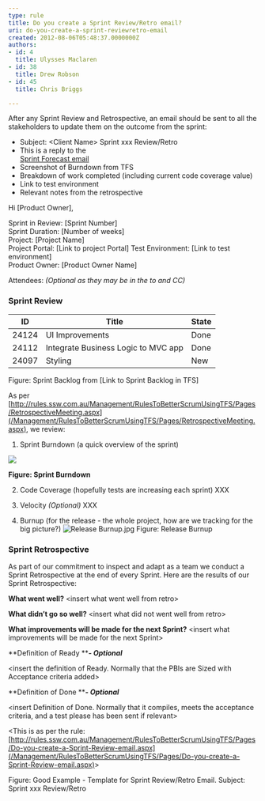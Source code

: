 ```yaml
---
type: rule
title: Do you create a Sprint Review/Retro email?
uri: do-you-create-a-sprint-reviewretro-email
created: 2012-08-06T05:48:37.0000000Z
authors:
- id: 4
  title: Ulysses Maclaren
- id: 38
  title: Drew Robson
- id: 45
  title: Chris Briggs

---
```


 After any Sprint Review and Retrospective, an email should be sent to all the stakeholders to update them on the outcome from the sprint: 
- Subject: &lt;Client Name&gt; Sprint xxx Review/Retro
- This is a reply to the <br>      [Sprint Forecast email](/Management/RulesToBetterScrumUsingTFS/Pages/Do-you-create-a-Sprint-Forecast-email.aspx)
- Screenshot of Burndown from TFS
- Breakdown of work completed (including current code coverage value)
- Link to test environment
- Relevant notes from the retrospective



Hi [Product Owner],

Sprint in Review: [Sprint Number]        
Sprint Duration: [Number of weeks]        
Project: [Project Name]        
Project Portal: [Link to project Portal]
Test Environment: [Link to test environment]\
Product Owner: [Product Owner Name]

Attendees:        *(Optional as they may be in the to and CC)*



### Sprint Review




| **ID** | **Title** | **State** |
| --- | --- | --- |
| 24124 | UI Improvements | Done |
| 24112 | Integrate Business Logic to MVC app | Done |
| 24097 | Styling | New |

Figure: Sprint Backlog from [Link to Sprint Backlog in TFS]


As per        [http://rules.ssw.com.au/Management/RulesToBetterScrumUsingTFS/Pages/RetrospectiveMeeting.aspx](/Management/RulesToBetterScrumUsingTFS/Pages/RetrospectiveMeeting.aspx), we review:

1. Sprint Burndown (a quick overview of the sprint)

![](/Management/RulesToBetterScrumUsingTFS/PublishingImages/burndown.JPG)

**Figure: Sprint Burndown**

2. Code Coverage (hopefully tests are increasing each sprint)
XXX

3. Velocity        *(Optional)*
XXX

4. Burnup (for the release - the whole project, how are we tracking for the big picture?)
![Release Burnup.jpg](/Management/RulesToBetterScrumUsingTFS/SiteAssets/Pages/Do-you-create-a-Sprint-Review-email/Release%20Burnup.jpg)
Figure: Release Burnup
### Sprint Retrospective

As part of our commitment to inspect and adapt as a team we conduct a Sprint Retrospective at the end of every Sprint. Here are the results of our Sprint Retrospective:

**What went well?**
&lt;insert what went well from retro&gt;

**What didn’t go so well?**
&lt;insert what did not went well from retro&gt;

**What improvements will be made for the next Sprint?**
&lt;insert what improvements will be made for the next Sprint&gt;

**Definition of Ready *****- Optional***

&lt;insert the definition of Ready. Normally that the PBIs are Sized with Acceptance criteria added&gt;

**Definition of Done *****- Optional***

&lt;insert Definition of Done. Normally that it compiles, meets the acceptance criteria, and a test please has been sent if relevant&gt;



&lt;This is as per the rule: [http://rules.ssw.com.au/Management/RulesToBetterScrumUsingTFS/Pages/Do-you-create-a-Sprint-Review-email.aspx](/Management/RulesToBetterScrumUsingTFS/Pages/Do-you-create-a-Sprint-Review-email.aspx)&gt;

Figure: Good Example - Template for Sprint Review/Retro Email. Subject: Sprint xxx Review/Retro
